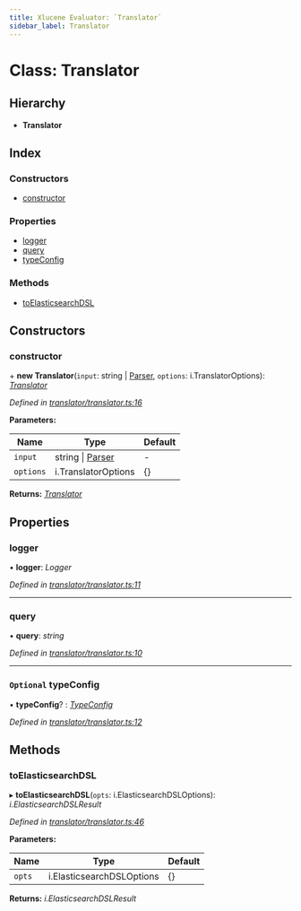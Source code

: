 ```yaml
---
title: Xlucene Evaluator: `Translator`
sidebar_label: Translator
---
```


# Class: Translator

## Hierarchy

* **Translator**

## Index

### Constructors

* [constructor](translator.md#constructor)

### Properties

* [logger](translator.md#logger)
* [query](translator.md#query)
* [typeConfig](translator.md#optional-typeconfig)

### Methods

* [toElasticsearchDSL](translator.md#toelasticsearchdsl)

## Constructors

###  constructor

\+ **new Translator**(`input`: string | [Parser](parser.md), `options`: i.TranslatorOptions): *[Translator](translator.md)*

*Defined in [translator/translator.ts:16](https://github.com/terascope/teraslice/blob/0ae31df4/packages/xlucene-evaluator/src/translator/translator.ts#L16)*

**Parameters:**

Name | Type | Default |
------ | ------ | ------ |
`input` | string \| [Parser](parser.md) | - |
`options` | i.TranslatorOptions |  {} |

**Returns:** *[Translator](translator.md)*

## Properties

###  logger

• **logger**: *Logger*

*Defined in [translator/translator.ts:11](https://github.com/terascope/teraslice/blob/0ae31df4/packages/xlucene-evaluator/src/translator/translator.ts#L11)*

___

###  query

• **query**: *string*

*Defined in [translator/translator.ts:10](https://github.com/terascope/teraslice/blob/0ae31df4/packages/xlucene-evaluator/src/translator/translator.ts#L10)*

___

### `Optional` typeConfig

• **typeConfig**? : *[TypeConfig](../interfaces/typeconfig.md)*

*Defined in [translator/translator.ts:12](https://github.com/terascope/teraslice/blob/0ae31df4/packages/xlucene-evaluator/src/translator/translator.ts#L12)*

## Methods

###  toElasticsearchDSL

▸ **toElasticsearchDSL**(`opts`: i.ElasticsearchDSLOptions): *i.ElasticsearchDSLResult*

*Defined in [translator/translator.ts:46](https://github.com/terascope/teraslice/blob/0ae31df4/packages/xlucene-evaluator/src/translator/translator.ts#L46)*

**Parameters:**

Name | Type | Default |
------ | ------ | ------ |
`opts` | i.ElasticsearchDSLOptions |  {} |

**Returns:** *i.ElasticsearchDSLResult*

